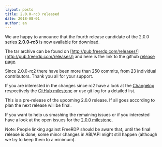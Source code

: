 ```yaml
---
layout: posts
title: 2.0.0-rc3 released
date: 2018-08-01
author: an
---
```


We are happy to announce that the fourth release candidate of the 2.0.0 series **2.0.0-rc3** is now
available for download.

The tar archive can be found on [http://pub.freerdp.com/releases/](http://pub.freerdp.com/releases/) and
here is the link to the github [release page](https://github.com/FreeRDP/FreeRDP/releases/tag/2.0.0-rc3).

Since 2.0.0-rc2 there have been more than 250 commits, from 23 individual contributors. Thank you all for
your support.

If you are interested in the changes since rc2 have a look at the [Changelog](https://github.com/FreeRDP/FreeRDP/blob/2.0.0-rc3/ChangeLog)
respectively the [GitHub milestone](https://github.com/FreeRDP/FreeRDP/milestone/9?closed=1) or use git log for a detailed list.

This is a pre-release of the upcoming 2.0.0 release. If all goes according to plan the next release will be final.

If you want to help us smashing the remaining issues or if you interested have a look at the open issues for the
[2.0.0 milestone](https://github.com/FreeRDP/FreeRDP/milestone/10).

Note: People linking against FreeRDP should be aware that, until the final release is done, some minor changes in ABI/API might still happen (although we try to keep them to a minimum).


